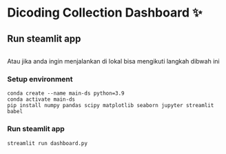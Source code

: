 # Dicoding Collection Dashboard ✨

## Run steamlit app
```[Klik Link ini](https://dashboardsewasepeda.streamlit.app) dan browser anda akan membuka dashboardnya
```


Atau jika anda ingin menjalankan di lokal bisa mengikuti langkah dibwah ini


### Setup environment
```
conda create --name main-ds python=3.9
conda activate main-ds
pip install numpy pandas scipy matplotlib seaborn jupyter streamlit babel
```

### Run steamlit app
```
streamlit run dashboard.py
```
